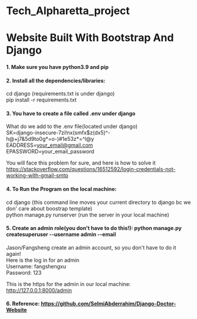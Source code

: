 # Tech_Alpharetta_project

# Website Built With Bootstrap And Django

#### 1. Make sure you have python3.9 and pip

#### 2. Install all the dependencies/libraries:

cd django (requirements.txt is under django)<br>
pip install -r requirements.txt <br>

#### 3. You have to create a file called .env under django

What do we add to the .env file(located under django) <br>
SK=django-insecure-7zi!nx(smfx$z(dx5)^-h@+j7&5d9to0g*=o-)#1e53z*=^l@y <br>
EADDRESS=your_email@gmail.com <br>
EPASSWORD=your_email_password <br>

You will face this problem for sure, and here is how to solve it <br>
https://stackoverflow.com/questions/16512592/login-credentials-not-working-with-gmail-smtp <br>

#### 4. To Run the Program on the local machine:

cd django (this command line moves your current directory to django bc we don' care about boostrap template)<br>
python manage.py runserver (run the server in your local machine)<br>

#### 5. Create an admin role(you don't have to do this!): python manage.py createsuperuser --username admin --email

Jason/Fangsheng create an admin account, so you don't have to do it again! <br>
Here is the log in for an admin <br>
Username: fangshengxu <br>
Password: 123 <br>

This is the https for the admin in our local machine: http://127.0.0.1:8000/admin <br>

#### 6. Reference: https://github.com/SelmiAbderrahim/Django-Doctor-Website
